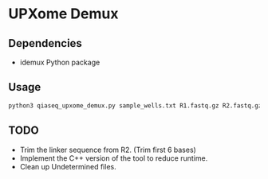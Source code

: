# UPXome Demux

## Dependencies

 - idemux Python package


## Usage

``` sh
python3 qiaseq_upxome_demux.py sample_wells.txt R1.fastq.gz R2.fastq.gz 
```

## TODO

 - Trim the linker sequence from R2. (Trim first 6 bases)
 - Implement the C++ version of the tool to reduce runtime.
 - Clean up Undetermined files.
